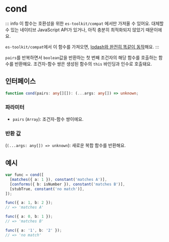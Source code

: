 # cond

::: info
이 함수는 호환성을 위한 `es-toolkit/compat` 에서만 가져올 수 있어요. 대체할 수 있는 네이티브 JavaScript API가 있거나, 아직 충분히 최적화되지 않았기 때문이에요.

`es-toolkit/compat`에서 이 함수를 가져오면, [lodash와 완전히 똑같이 동작](../../../compatibility.md)해요.
:::

`pairs`를 반복하면서 `boolean`값을 반환하는 첫 번째 조건자의 해당 함수를 호출하는 함수를 반환해요. 조건자-함수 쌍은 생성된 함수의 `this` 바인딩과 인수로 호출돼요.

## 인터페이스

```typescript
function cond(pairs: any[][]): (...args: any[]) => unknown;
```

### 파라미터

- `pairs` (`Array`): 조건자-함수 쌍이에요.

### 반환 값

(`(...args: any[]) => unknown`): 새로운 복합 함수를 반환해요.

## 예시

```typescript
var func = cond([
  [matches({ a: 1 }), constant('matches A')],
  [conforms({ b: isNumber }), constant('matches B')],
  [stubTrue, constant('no match')],
]);

func({ a: 1, b: 2 });
// => 'matches A'

func({ a: 0, b: 1 });
// => 'matches B'

func({ a: '1', b: '2' });
// => 'no match'
```
